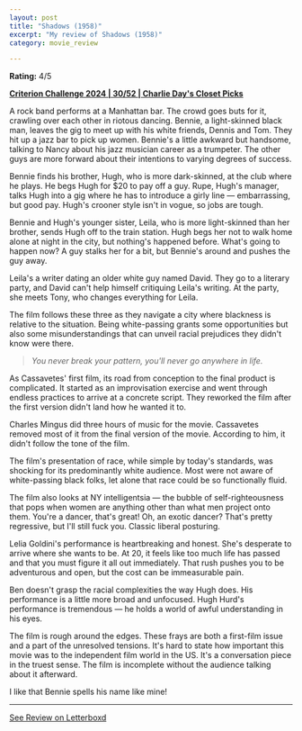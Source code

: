 ```yaml
---
layout: post
title: "Shadows (1958)"
excerpt: "My review of Shadows (1958)"
category: movie_review

---
```


**Rating:** 4/5

<b><a href="https://boxd.it/qWjuA/detail" rel="nofollow">Criterion Challenge 2024 | 30/52 | Charlie Day's Closet Picks</a></b>

A rock band performs at a Manhattan bar. The crowd goes buts for it, crawling over each other in riotous dancing. Bennie, a light-skinned black man, leaves the gig to meet up with his white friends, Dennis and Tom. They hit up a jazz bar to pick up women. Bennie's a little awkward but handsome, talking to Nancy about his jazz musician career as a trumpeter. The other guys are more forward about their intentions to varying degrees of success.

Bennie finds his brother, Hugh, who is more dark-skinned, at the club where he plays. He begs Hugh for $20 to pay off a guy. Rupe, Hugh's manager, talks Hugh into a gig where he has to introduce a girly line — embarrassing, but good pay. Hugh's crooner style isn't in vogue, so jobs are tough.

Bennie and Hugh's younger sister, Leila, who is more light-skinned than her brother, sends Hugh off to the train station. Hugh begs her not to walk home alone at night in the city, but nothing's happened before. What's going to happen now? A guy stalks her for a bit, but Bennie's around and pushes the guy away.

Leila's a writer dating an older white guy named David. They go to a literary party, and David can't help himself critiquing Leila's writing. At the party, she meets Tony, who changes everything for Leila.

The film follows these three as they navigate a city where blackness is relative to the situation. Being white-passing grants some opportunities but also some misunderstandings that can unveil racial prejudices they didn't know were there.

<blockquote><i>You never break your pattern, you'll never go anywhere in life.</i></blockquote>As Cassavetes' first film, its road from conception to the final product is complicated. It started as an improvisation exercise and went through endless practices to arrive at a concrete script. They reworked the film after the first version didn't land how he wanted it to.

Charles Mingus did three hours of music for the movie. Cassavetes removed most of it from the final version of the movie. According to him, it didn't follow the tone of the film.

The film's presentation of race, while simple by today's standards, was shocking for its predominantly white audience. Most were not aware of white-passing black folks, let alone that race could be so functionally fluid.

The film also looks at NY intelligentsia — the bubble of self-righteousness that pops when women are anything other than what men project onto them. You're a dancer, that's great! Oh, an exotic dancer? That's pretty regressive, but I'll still fuck you. Classic liberal posturing.

Lelia Goldini's performance is heartbreaking and honest. She's desperate to arrive where she wants to be. At 20, it feels like too much life has passed and that you must figure it all out immediately. That rush pushes you to be adventurous and open, but the cost can be immeasurable pain.

Ben doesn't grasp the racial complexities the way Hugh does. His performance is a little more broad and unfocused. Hugh Hurd's performance is tremendous — he holds a world of awful understanding in his eyes.

The film is rough around the edges. These frays are both a first-film issue and a part of the unresolved tensions. It's hard to state how important this movie was to the independent film world in the US. It's a conversation piece in the truest sense. The film is incomplete without the audience talking about it afterward. 

I like that Bennie spells his name like mine!

<hr>

[See Review on Letterboxd](https://boxd.it/6Vy5zJ)

